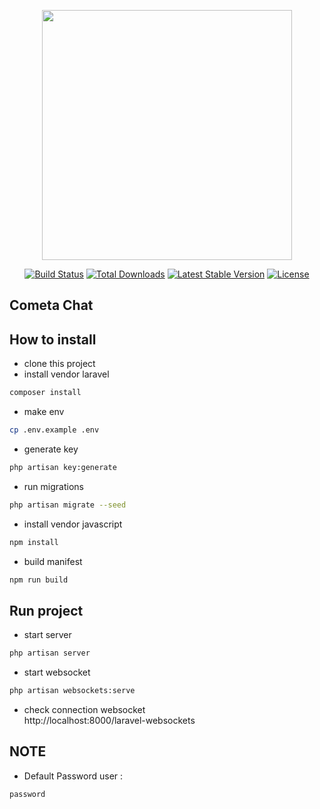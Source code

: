 <p align="center"><a href="https://laravel.com" target="_blank"><img src="https://raw.githubusercontent.com/laravel/art/master/logo-lockup/5%20SVG/2%20CMYK/1%20Full%20Color/laravel-logolockup-cmyk-red.svg" width="400"></a></p>

<p align="center">
<a href="https://travis-ci.org/laravel/framework"><img src="https://travis-ci.org/laravel/framework.svg" alt="Build Status"></a>
<a href="https://packagist.org/packages/laravel/framework"><img src="https://img.shields.io/packagist/dt/laravel/framework" alt="Total Downloads"></a>
<a href="https://packagist.org/packages/laravel/framework"><img src="https://img.shields.io/packagist/v/laravel/framework" alt="Latest Stable Version"></a>
<a href="https://packagist.org/packages/laravel/framework"><img src="https://img.shields.io/packagist/l/laravel/framework" alt="License"></a>
</p>

## Cometa Chat 

## How to install
- clone this project
- install vendor laravel
```bash
composer install
```
- make env
```bash
cp .env.example .env
```
- generate key
```bash
php artisan key:generate
```
- run migrations
```bash
php artisan migrate --seed
```
- install vendor javascript
```bash
npm install
```
- build manifest
```bash
npm run build
```
## Run project
- start server
```bash
php artisan server
```
- start websocket
```bash
php artisan websockets:serve
```
- check connection websocket <br>
http://localhost:8000/laravel-websockets
## NOTE

- Default Password user : <br>
```php
password
```
